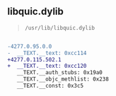 ## libquic.dylib

> `/usr/lib/libquic.dylib`

```diff

-4277.0.95.0.0
-  __TEXT.__text: 0xcc114
+4277.0.115.502.1
+  __TEXT.__text: 0xcc120
   __TEXT.__auth_stubs: 0x19a0
   __TEXT.__objc_methlist: 0x238
   __TEXT.__const: 0x3c5

```
